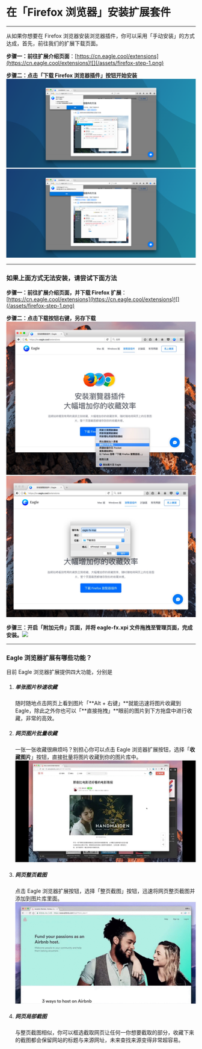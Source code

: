 # 在「Firefox 浏览器」安装扩展套件

---

从如果你想要在 Firefox 浏览器安装浏览器插件，你可以采用「手动安装」的方式达成，首先，前往我们的扩展下载页面。

**步骤一：前往扩展介绍页面**：[https://cn.eagle.cool/extensions](https://cn.eagle.cool/extensions)![](/assets/firefox-step-1.png)

**步骤二：点击「下载 Firefox 浏览器插件」按钮开始安装**![](/assets/firefox-step-3.png)![](/assets/firefox-step-4.png)

---

### 如果上面方式无法安装，请尝试下面方法

**步骤一：前往扩展介绍页面，并下载 Firefox 扩展**：[https://cn.eagle.cool/extensions](https://cn.eagle.cool/extensions)![](/assets/firefox-step-1.png)

**步骤二：点击下载按钮右键，另存下载**![](/assets/firefox-step-o-2.jpg)![](/assets/firefox-step-o-3.jpg)

**步骤三：开启「附加元件」页面，并将 eagle-fx.xpi 文件拖拽至管理页面，完成安装。**![](https://github.com/Augus/Eagle-Documents/blob/master/assets/firefox-step-o-3.gif?raw=true)

---

### Eagle 浏览器扩展有哪些功能？

目前 Eagle 浏览器扩展提供四大功能，分别是

1. ##### **单张图片秒速收藏**

   随时随地点击网页上看到图片「**Alt + 右键」**就能迅速将图片收藏到 Eagle，除此之外你也可以「**直接拖拽」**眼前的图片到下方拖盘中进行收藏，非常的高效。

2. ##### **网页图片批量收藏**

   一张一张收藏很麻烦吗？别担心你可以点击 Eagle 浏览器扩展按钮，选择「**收藏图片**」按钮，直接批量将图片收藏到你的图片库中。  
   ![](https://github.com/Augus/Eagle-Documents/blob/master/assets/extension_batch_collect.gif?raw=true)

3. ##### **网页整页截图**

   点击 Eagle 浏览器扩展按钮，选择「整页截图」按钮，迅速将网页整页截图并添加到图片库里面。  
   ![](https://github.com/Augus/Eagle-Documents/blob/master/assets/extension_entrie_capture.gif?raw=true)

4. ##### **网页局部截图**

   与整页截图相似，你可以框选截取网页让任何一你想要截取的部分，收藏下来的截图都会保留网站的标题与来源网址，未来查找来源变得非常超容易。



